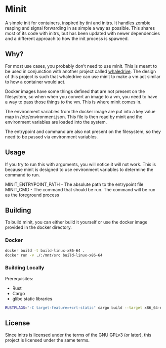 # Minit

A simple init for containers, inspired by tini and initrs.
It handles zombie reaping and signal forwarding in as simple a way as possible.
This shares most of its code with initrs, but has been updated with newer
dependencies and a different approach to how the init process is spawned.

## Why?
For most use cases, you probably don't need to use minit. This is meant to be used
in conjunction with another project called [whaledrive](https://github.com/Nanite-Factory-Games/whaledrive). The design of this project is such that whaledrive can use minit to
make a vm act similar to how a container would act.

Docker images have some things defined that are not present on the filesystem,
so when when you convert an image to a vm, you need to have a way to pass those
things to the vm. This is where minit comes in.

The environment variables from the docker image are put into a key value map
in /etc/environment.json. This file is then read by minit and the environment
variables are loaded into the system.

The entrypoint and command are also not present on the filesystem, so they need
to be passed via environment variables.

## Usage
If you try to run this with arguments, you will notice it will not work.
This is because minit is designed to use environment variables to determine
the command to run.

MINIT_ENTRYPOINT_PATH - The absolute path to the entrypoint file
MINIT_CMD - The command that should be run. The command will be run as the foreground process

## Building
To build minit, you can either build it yourself or use the docker image
provided in the docker directory.

### Docker

```sh
docker build -t build-linux-x86-64 .
docker run -v ./:/mnt/src build-linux-x86-64
```

### Building Locally

Prerequisites:
- Rust
- Cargo
- glibc static libraries

```sh
RUSTFLAGS="-C target-feature=+crt-static" cargo build --target x86_64-unknown-linux-gnu --release
```


## License

Since initrs is licensed under the terms of the GNU GPLv3 (or later), this
project is licensed under the same terms.